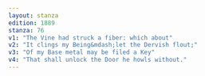 ```yaml
---
layout: stanza
edition: 1889
stanza: 76
v1: "The Vine had struck a fiber: which about"
v2: "It clings my Being&mdash;let the Dervish flout;"
v3: "Of my Base metal may be filed a Key"
v4: "That shall unlock the Door he howls without."
---
```

